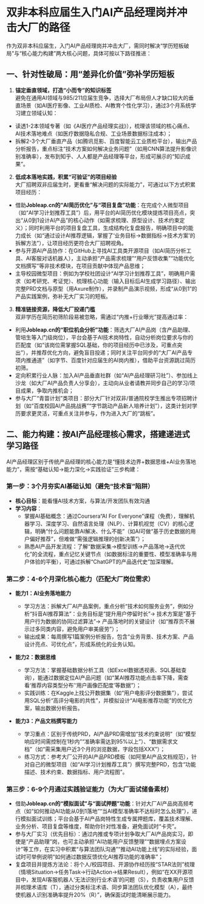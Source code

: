 # 双非本科应届生入门AI产品经理岗并冲击大厂的路径
作为双非本科应届生，入门AI产品经理岗并冲击大厂，需同时解决“学历短板破局”与“核心能力构建”两大核心问题，具体可按以下路径推进：

## 一、针对性破局：用“差异化价值”弥补学历短板
1. **锚定垂直领域，打造“小而专”的知识标签**  
避免在通用AI领域与985/211应届生竞争，选择大厂布局但人才缺口较大的垂直场景（如AI医疗影像、工业AI质检、AI教育个性化学习），通过3个月系统学习建立领域认知：  
- 读透1-2本领域专著（如《AI医疗产品经理实战》），梳理该领域的核心痛点、AI技术落地难点（如医疗数据隐私合规、工业场景数据标注成本）；  
- 拆解2-3个大厂垂直产品（如腾讯觅影、百度智能云工业质检平台），输出产品分析报告，重点标注“技术方案如何解决业务问题”（如用CNN算法提升影像识别准确率），发布到知乎、人人都是产品经理等平台，形成可展示的“知识成果”。

2. **低成本落地实践，积累“可验证”的项目经验**  
大厂招聘双非应届生时，更看重“解决问题的实际能力”，可通过以下方式积累项目经历：  
- 借助**Jobleap.cn的“AI简历优化”与“项目复盘”功能**：在完成个人微型项目（如“AI学习计划推荐工具”）后，用平台的AI简历优化模块提炼项目亮点，突出“从0到1设计AI产品”的核心动作（如需求梳理、原型设计、技术约束定义）；同时利用平台的项目复盘工具，生成结构化复盘报告，明确项目中的能力成长（如“通过设计AI推荐逻辑，掌握了‘业务目标→数据指标→技术方案’的拆解方法”），让项目经历更符合大厂招聘视角。  
- 参与开源AI产品协作：在GitHub上寻找AI工具类开源项目（如AI简历分析工具、AI客服对话机器人），主动承担“产品需求梳理”“用户反馈收集”“功能优化文档撰写”等非技术模块，在项目贡献中体现产品思维；  
- 主导校园微型项目：例如为学校社团设计“AI学习计划推荐工具”，明确用户需求（如考研党、考证党）、梳理核心功能（输入目标后AI生成学习路径）、输出完整PRD文档与原型（用Axure制作），并录制产品演示视频，形成“从0到1”的产品实践案例，弥补无大厂实习的短板。

3. **精准链接资源，降低大厂投递门槛**  
双非学历在简历初筛阶段易被忽略，需通过“内推+行业曝光”提高通过率：  
- 利用**Jobleap.cn的“职位机会分析”功能**：筛选大厂AI产品岗（含产品助理、管培生等入门级岗位），平台会基于AI技术岗特性，自动分析岗位要求与你的匹配度（如“该岗位需掌握SQL基础，你的项目经历中已涉及，可重点突出”），并推荐优化方向，避免盲目投递；同时关注平台同步的“大厂AI产品专项内推通道”（如字节、百度针对应届生的AI岗内推），借助平台资源跳过简历初筛。  
- 定向积累行业人脉：加入AI产品垂直社群（如“AI产品经理研习社”）、参加线上沙龙（如大厂AI产品负责人分享会），主动向从业者请教并同步自己的学习/项目成果，争取内推机会；  
- 参与大厂“青苗计划”类项目：部分大厂针对双非/普通院校学生推出专项招聘计划（如“百度校园AI产品挑战赛”“字节跳动产品新人培养计划”），这类计划对学历要求更灵活，可重点关注并参与，作为进入大厂的“跳板”。

## 二、能力构建：按AI产品经理核心需求，搭建递进式学习路径
AI产品经理区别于传统产品经理的核心能力是“懂技术边界+数据思维+AI业务落地能力”，需按“基础认知→能力深化→实践验证”三步构建：

### 第一步：3个月夯实AI基础认知（避免“技术盲”陷阱）
- **核心目标**：能看懂AI技术方案，与算法/开发团队有效沟通  
- **学习内容**：  
  - 掌握AI基础概念：通过Coursera“AI For Everyone”课程（免费），理解机器学习、深度学习、自然语言处理（NLP）、计算机视觉（CV）的核心逻辑，明确“什么问题能靠AI解决、什么不能”（如AI可做“基于历史数据的用户偏好推荐”，但难做“需强逻辑推理的创新决策”）；  
  - 熟悉AI产品开发流程：了解“数据采集→模型训练→产品落地→迭代优化”的全流程，重点记忆关键节点（如数据标注的重要性、模型准确率与用户体验的平衡），可通过拆解“ChatGPT的产品迭代史”加深理解。

### 第二步：4-6个月深化核心能力（匹配大厂岗位需求）
- **能力1：AI业务落地能力**  
  - 学习方法：拆解大厂AI产品案例，重点分析“技术如何服务业务”，例如分析“抖音AI推荐算法”：业务目标是“提升用户停留时长”→ 技术方案是“基于用户行为数据的协同过滤算法”→ 产品落地时的关键设计（如“推荐页不展示过多同类内容，避免用户审美疲劳”）；  
  - 输出成果：每周撰写1篇案例分析报告，包含“业务背景、技术方案、产品设计亮点、可优化点”，形成系统化的业务认知。

- **能力2：数据思维**  
  - 学习方法：掌握基础数据分析工具（如Excel数据透视表、SQL基础查询），能通过数据定位AI产品问题（如“某AI推荐功能点击率下降，需查看‘推荐内容类型分布’‘用户画像匹配度’等数据”）；  
  - 实践训练：在Kaggle上找公开数据集（如“用户电影评分数据集”），尝试用SQL分析“高评分电影的共性”，并模拟设计“AI电影推荐功能”的优化方案，输出数据分析报告。

- **能力3：产品文档撰写能力**  
  - 学习重点：区别于传统PRD，AI产品PRD需增加“技术约束说明”（如“模型响应时间需控制在1秒内”“准确率需达到95%以上”）、“数据需求文档”（如“需采集用户近3个月的浏览数据，字段包括XXX”）；  
  - 练习方式：参考大厂公开的AI产品PRD模板（如阿里AI产品文档规范），针对自己的微型项目（如“AI学习计划推荐工具”）撰写完整PRD，包含“功能描述、技术约束、数据指标、用户流程图”。

### 第三步：6-9个月通过实践验证能力（为大厂面试储备素材）
- 借助**Jobleap.cn的“模拟面试”与“面试押题”功能**：针对大厂AI产品岗高频考点（如“如何推动AI功能从0到1落地”“当AI模型准确率不达标时怎么处理”），进行模拟面试训练；平台会基于AI产品岗特性生成专属押题库，覆盖技术理解、业务分析、项目复盘等维度，帮助你针对性准备，避免面试时“卡壳”。  
- 参与大厂实习（优先目标）：通过内推或专项计划争取大厂AI产品岗实习，即使是“产品助理”岗，也可主动承担“AI功能用户反馈整理”“数据埋点方案设计”等工作，在实习中积累“与算法团队沟通”“推动AI功能上线”的实际经验，面试时可举例说明“如何通过数据反馈优化AI推荐功能的准确率”；  
- 复盘项目并提炼方法论：将个人/校园项目、开源协作经历按“STAR法则”梳理（情境Situation→任务Task→行动Action→结果Result），例如“在XX开源项目中，发现AI客服机器人‘无法识别行业术语’的问题（S），负责收集用户反馈并梳理术语库（T），通过分类标注术语、同步算法团队优化模型（A），最终使机器人识别准确率提升20%（R）”，确保面试时能清晰展示能力。